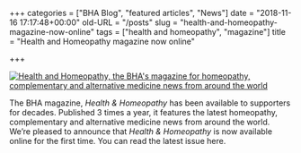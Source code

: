 +++
categories = ["BHA Blog", "featured articles", "News"]
date = "2018-11-16 17:17:48+00:00"
old-URL = "/posts"
slug = "health-and-homeopathy-magazine-now-online"
tags = ["health and homeopathy", "magazine"]
title = "Health and Homeopathy magazine now online"

+++

[![Health and Homeopathy, the BHA's magazine for homeopathy, complementary and alternative medicine news from around the world](https://res.cloudinary.com/homeopathyuk/v1557403245/bha/Health-and-Homeopathy-online-magazine-banner-aspect.jpg)](https://magazine.britishhomeopathic.org/)

The BHA magazine, _Health & Homeopathy_ has been available to supporters for decades. Published 3 times a year, it features the latest homeopathy, complementary and alternative medicine news from around the world. We’re pleased to announce that _Health & Homeopathy_ is now available online for the first time. You can read the latest issue here.

